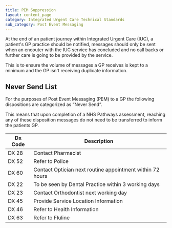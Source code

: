 ```yaml
---
title: PEM Suppression
layout: content_page
category: Integrated Urgent Care Technical Standards
sub_category: Post Event Messaging
---
```


At the end of an patient journey within Integrated Urgent Care (IUC), a patient's GP practice should be notified, messages should only be sent when an encouter with the IUC service has concluded and no call backs or further care is going to be provided by the service.

This is to ensure the volume of messages a GP receives is kept to a minimum and the GP isn't receiving duplicate information.


## Never Send List

For the purposes of Post Event Messaging (PEM) to a GP the following dispositions are categorized as “Never Send”.

This means that upon completion of a NHS Pathways assessment, reaching any of these disposition messages do not need to be transferred to inform the patients GP.

| Dx Code | Description                              |
| ------- | ---------------------------------------- |
| DX 28   | Contact Pharmacist                       |
| DX 52   | Refer to Police                          |
| DX 60   | Contact Optician next routine appointment within 72 hours |
| DX 22   | To be seen by Dental Practice within 3 working days |
| DX 23   | Contact Orthodontist next working day    |
| DX 45   | Provide Service Location Information     |
| DX 46   | Refer to Health Information              |
| DX 63   | Refer to Fluline                         |

